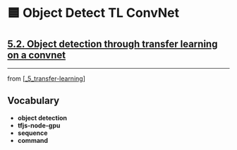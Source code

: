 # 🟦 Object Detect TL ConvNet

## [**5.2.** Object detection through transfer learning on a convnet](https://livebook.manning.com/book/deep-learning-with-javascript/chapter-5/161)

---

from [[_5_transfer-learning]]

## **Vocabulary**

- **object detection**
- **tfjs-node-gpu**
- **sequence**
- **command**

[//begin]: # "Autogenerated link references for markdown compatibility"
[_5_transfer-learning]: ../_5_transfer-learning.md "🟦 TRANSFER LEARNING"
[//end]: # "Autogenerated link references"
